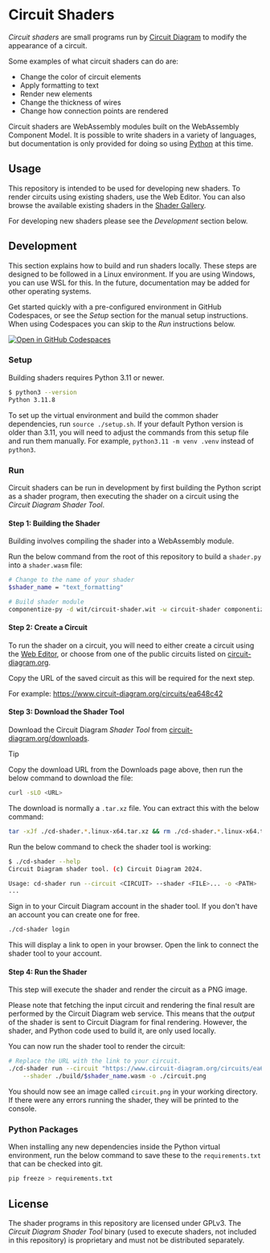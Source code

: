 Circuit Shaders
===============

_Circuit shaders_ are small programs run by [Circuit Diagram](https://www.circuit-diagram.org/)
to modify the appearance of a circuit.

Some examples of what circuit shaders can do are:

- Change the color of circuit elements
- Apply formatting to text
- Render new elements
- Change the thickness of wires
- Change how connection points are rendered

Circuit shaders are WebAssembly modules built on the WebAssembly Component Model. It is possible to write
shaders in a variety of languages, but documentation is only provided for doing so using
[Python](https://github.com/bytecodealliance/componentize-py) at this time.

## Usage

This repository is intended to be used for developing new shaders. To render circuits using existing shaders,
use the Web Editor. You can also browse the available existing shaders in the
[Shader Gallery](https://www.circuit-diagram.org/shaders).

For developing new shaders please see the _Development_ section below.

## Development

This section explains how to build and run shaders locally. These steps are designed to be followed
in a Linux environment. If you are using Windows, you can use WSL for this. In the future, documentation
may be added for other operating systems.

Get started quickly with a pre-configured environment in GitHub Codespaces, or see the _Setup_ section for
the manual setup instructions. When using Codespaces you can skip to the _Run_ instructions below.

[![Open in GitHub Codespaces](https://github.com/codespaces/badge.svg)](https://codespaces.new/circuitdiagram/circuit-shaders)

### Setup

Building shaders requires Python 3.11 or newer.

```bash
$ python3 --version
Python 3.11.8
```

To set up the virtual environment and build the common shader dependencies, run `source ./setup.sh`. If your
default Python version is older than 3.11, you will need to adjust the commands from this setup file
and run them manually. For example, `python3.11 -m venv .venv` instead of `python3`.

### Run

Circuit shaders can be run in development by first building the Python script as a shader program, then
executing the shader on a circuit using the _Circuit Diagram Shader Tool_.

#### Step 1: Building the Shader

Building involves compiling the shader into a WebAssembly module.

Run the below command from the root of this repository to build a `shader.py` into a `shader.wasm` file:

```bash
# Change to the name of your shader
$shader_name = "text_formatting"

# Build shader module
componentize-py -d wit/circuit-shader.wit -w circuit-shader componentize -p src/$shader_name shader -o build/$shader_name.wasm
```

#### Step 2: Create a Circuit

To run the shader on a circuit, you will need to either create a circuit using the
[Web Editor](https://www.circuit-diagram.org/editor/), or choose from one of the public circuits listed on
[circuit-diagram.org](https://www.circuit-diagram.org/circuits).

Copy the URL of the saved circuit as this will be required for the next step.

For example: https://www.circuit-diagram.org/circuits/ea648c42

#### Step 3: Download the Shader Tool

Download the Circuit Diagram _Shader Tool_ from
[circuit-diagram.org/downloads](https://www.circuit-diagram.org/downloads).

> [!Tip]
> Copy the download URL from the Downloads page above, then run the below command to download the file:
> ```bash
> curl -sLO <URL>
> ```
>
> The download is normally a `.tar.xz` file. You can extract this with the below command:
> ```bash
> tar -xJf ./cd-shader.*.linux-x64.tar.xz && rm ./cd-shader.*.linux-x64.tar.xz
> ```

Run the below command to check the shader tool is working:

```bash
$ ./cd-shader --help
Circuit Diagram shader tool. (c) Circuit Diagram 2024.

Usage: cd-shader run --circuit <CIRCUIT> --shader <FILE>... -o <PATH>
...
```

Sign in to your Circuit Diagram account in the shader tool. If you don't have an account you can create one
for free.

```bash
./cd-shader login
```

This will display a link to open in your browser. Open the link to connect the shader tool to your account.

#### Step 4: Run the Shader

This step will execute the shader and render the circuit as a PNG image.

Please note that fetching the input circuit and rendering the final result are performed by the Circuit Diagram
web service. This means that the _output_ of the shader is sent to Circuit Diagram for final rendering. However,
the shader, and Python code used to build it, are only used locally.

You can now run the shader tool to render the circuit:

```bash
# Replace the URL with the link to your circuit.
./cd-shader run --circuit "https://www.circuit-diagram.org/circuits/ea648c42" \
    --shader ./build/$shader_name.wasm -o ./circuit.png
```

You should now see an image called `circuit.png` in your working directory. If there were any errors running
the shader, they will be printed to the console.

### Python Packages

When installing any new dependencies inside the Python virtual environment, run the below command to
save these to the `requirements.txt` that can be checked into git.

```bash
pip freeze > requirements.txt
```

## License

The shader programs in this repository are licensed under GPLv3. The _Circuit Diagram Shader Tool_
binary (used to execute shaders, not included in this repository) is proprietary and must not be
distributed separately.
